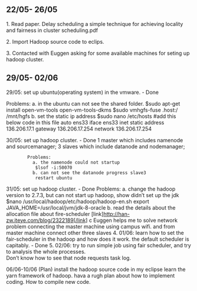 <h2>22/05- 26/05</h2>
    <p> 1. Read paper. Delay scheduling a simple technique for achieving locality and fairness in cluster scheduling.pdf</p>
<p>2. Import Hadoop source code to eclips.</p>
<p>3. Contacted with Euggen asking for some available machines for seting up hadoop cluster.</p>
 <h2>29/05- 02/06</h2>
<p> 29/05: set up ubuntu(operating system) in the vmware.  - Done </p>
      Problems:
       a. in the ubuntu can not see the shared folder.
           $sudo apt-get install open-vm-tools open-vm-tools-dkms
           $sudo vmhgfs-fuse .host:/ /mnt/hgfs
       b. set the static ip address
           $sudo nano /etc/hosts
           #add this below code in this file
          auto ens33
          iface ens33 inet static
          address 136.206.17.1
          gateway 136.206.17.254
          network 136.206.17.254
                 
30/05: set up hadoop cluster.  - Done
            1 master which includes namenode and sourcemanager;
            3 slaves which include datanode and nodemanager;
                       
            Problems: 
              a. the namenode could not startup
               $lsof -i:50070
              b. can not see the datanode progress slave3
               restart ubuntu                               
     
31/05: set up hadoop cluster. - Done
            Problems:
             a. change the hadoop version to 2.7.3, but can not start up hadoop, show       didn’t set up the jdk
              $nano /usr/local/hadoop/etc/hadoop/hadoop-en.sh
               export JAVA_HOME=/usr/local/jvm/jdk-8-oracle
               b. read the details about the allocation file about fire-scheduler
                   [link]http://han-zw.iteye.com/blog/2322189[/link]
             c Euggen helps me to solve network problem connecting the master machine using campus wifi. and from master machine connect other three slaves
   4. 01/06: learn how to set the fair-scheduler in the hadoop and how does it work. the default scheduler is capitably.  - Done
   5. 02/06:  try to run simple job using fair scheduler, and try to analysis the whole processes.  
                        Don’t know how to see that node requests task log.
 
06/06-10/06 (Plan)
install the hadoop source code in my eclipse
learn the yarn framework of hadoop.
hava a rugh plan about how to implement coding.
How to compile new code. 

